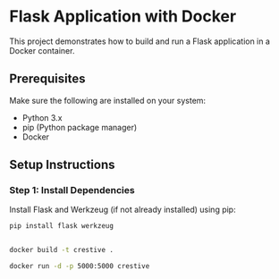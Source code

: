 # Flask Application with Docker

This project demonstrates how to build and run a Flask application in a Docker container.

## Prerequisites

Make sure the following are installed on your system:

- Python 3.x
- pip (Python package manager)
- Docker

## Setup Instructions

### Step 1: Install Dependencies

Install Flask and Werkzeug (if not already installed) using pip:

```bash
pip install flask werkzeug


docker build -t crestive .

docker run -d -p 5000:5000 crestive


